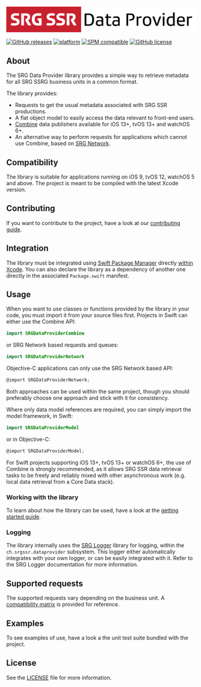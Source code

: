 [![SRG Data Provider logo](README-images/logo.png)](https://github.com/SRGSSR/srgdataprovider-apple)

[![GitHub releases](https://img.shields.io/github/v/release/SRGSSR/srgdataprovider-apple)](https://github.com/SRGSSR/srgdataprovider-apple/releases) [![platform](https://img.shields.io/badge/platfom-ios%20%7C%20tvos%20%7C%20watchos-blue)](https://github.com/SRGSSR/srgdataprovider-apple) [![SPM compatible](https://img.shields.io/badge/SPM-compatible-4BC51D.svg?style=flat)](https://swift.org/package-manager) [![GitHub license](https://img.shields.io/github/license/SRGSSR/srgdataprovider-apple)](https://github.com/SRGSSR/srgdataprovider-apple/blob/master/LICENSE)

## About

The SRG Data Provider library provides a simple way to retrieve metadata for all SRG SSRG business units in a common format.

The library provides:

* Requests to get the usual metadata associated with SRG SSR productions.
* A flat object model to easily access the data relevant to front-end users.
* [Combine](https://developer.apple.com/documentation/combine) data publishers available for iOS 13+, tvOS 13+ and watchOS 6+.
* An alternative way to perform requests for applications which cannot use Combine, based on [SRG Network](https://github.com/SRGSSR/srgnetwork-apple).

## Compatibility

The library is suitable for applications running on iOS 9, tvOS 12, watchOS 5 and above. The project is meant to be compiled with the latest Xcode version.

## Contributing

If you want to contribute to the project, have a look at our [contributing guide](CONTRIBUTING.md).

## Integration

The library must be integrated using [Swift Package Manager](https://swift.org/package-manager) directly [within Xcode](https://developer.apple.com/documentation/xcode/adding_package_dependencies_to_your_app). You can also declare the library as a dependency of another one directly in the associated `Package.swift` manifest.

## Usage

When you want to use classes or functions provided by the library in your code, you must import it from your source files first. Projects in Swift can either use the Combine API:

```swift
import SRGDataProviderCombine
```

or SRG Network based requests and queues:

```swift
import SRGDataProviderNetwork
```

Objective-C applications can only use the SRG Network based API:

```objective-c
@import SRGDataProviderNetwork;
```

Both approaches can be used within the same project, though you should preferably choose one approach and stick with it for consistency.

Where only data model references are required, you can simply import the model framework, in Swift:

```swift
import SRGDataProviderModel
```

or in Objective-C:

```objective-c
@import SRGDataProviderModel;
```

For Swift projects supporting iOS 13+, tvOS 13+ or watchOS 6+, the use of Combine is strongly recommended, as it allows SRG SSR data retrieval tasks to be freely and reliably mixed with other asynchronous work (e.g. local data retrieval from a Core Data stack).

### Working with the library

To learn about how the library can be used, have a look at the [getting started guide](GETTING_STARTED.md).

### Logging

The library internally uses the [SRG Logger](https://github.com/SRGSSR/srglogger-apple) library for logging, within the `ch.srgssr.dataprovider` subsystem. This logger either automatically integrates with your own logger, or can be easily integrated with it. Refer to the SRG Logger documentation for more information.

## Supported requests

The supported requests vary depending on the business unit. A [compatibility matrix](SERVICE_AVAILABILITY.md) is provided for reference.

## Examples

To see examples of use, have a look a the unit test suite bundled with the project.

## License

See the [LICENSE](../LICENSE) file for more information.
